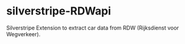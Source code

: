 # silverstripe-RDWapi
Silverstripe Extension to extract car data from RDW (Rijksdienst voor Wegverkeer).

